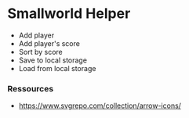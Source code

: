 # Smallworld Helper

- Add player
- Add player's score
- Sort by score
- Save to local storage
- Load from local storage

### Ressources

- https://www.svgrepo.com/collection/arrow-icons/
